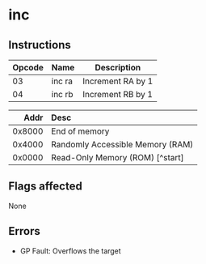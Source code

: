 # inc

## Instructions
| Opcode | Name | Description |
| --- | --- | --- |
| 03 | inc ra | Increment RA by 1 |
| 04 | inc rb | Increment RB by 1 |

| Addr | Desc |
| ---: | :--- |
| 0x8000 | End of memory |
| 0x4000 | Randomly Accessible Memory (RAM) |
| 0x0000 | Read-Only Memory (ROM) [^start] |

## Flags affected
None

## Errors
- GP Fault: Overflows the target